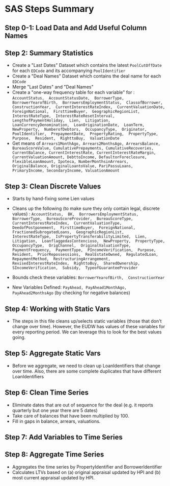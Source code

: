 # SAS Steps Summary

## Step 0-1: Load Data and Add Useful Column Names

## Step 2: Summary Statistics 
- Create a "Last Dates" Dataset which contains the latest `PoolCutOffDate` for each `EDCode` and its accompanying `PoolIdentifier`
- Create a "Deal Names" Dataset which contains the deal name for each `EDCode`
- Merge "Last Dates" and "Deal Names"
- Create a "one-way frequency table for each variable" for : `AccountStatus, 
AccountStatusDate, 
BorrowerType, 
BorrowerYearofBirth, 
BorrowersEmploymentStatus, 
ClassofBorrower, 
ConstructionYear, 
CurrentInterestRateIndex, 
CurrentValuationDate, 
ForeignNational, 
FirsttimeBuyer, 
GeographicRegionList, 
InterestRateType, 
InterestRateResetInterval, 
LengthofPaymentHoliday, 
Lien, 
Litigation, 
LoanCurrencyDenomination, 
LoanOriginationDate, 
LoanTerm, 
NewProperty, 
NumberofDebtors, 
OccupancyType, 
Originator, 
PoolIdentifier, 
PrepaymentDate, 
PropertyRating, 
PropertyType, 
Purpose, 
Resident, 
RighttoBuy, 
ValuationDate`
- Get means of `Arrears1MonthAgo,
Arrears2MonthsAgo,
ArrearsBalance,
BureauScoreValue,
CumulativePrepayments,
CumulativeRecoveries,
CurrentBalance,
CurrentInterestRate,
CurrentInterestRateMargin,
CurrentValuationAmount,
DebttoIncome,
DefaultorForeclosure,
FlexibleLoanAmount,
Ipoteca,
NumberMonthsinArrears,
OriginalBalance,
OriginalLoantoValue,
PariPassuLoans,
PrimaryIncome,
SecondaryIncome,
ValuationAmount`


## Step 3: Clean Discrete Values
- Starts by hand-fixing some Lien values
- Cleans up the following (to make sure they only contain legal, discrete values) : `AccountStatus, 
        BK, 
        BorrowersEmploymentStatus, 
        BorrowerType, 
        BureauScoreProvider, 
        BureauScoreType, 
        CurrentInterestRateIndex, 
        CurrentValuationType, 
        DeedofPostponement, 
        FirsttimeBuyer, 
        ForeignNational, 
        FractionedSubrogatedLoans, 
        GeographicRegionList, 
        InterestRateType, 
        IsPropertyTransferabilityLimited, 
        Lien, 
        Litigation, 
        LoanflaggedasContencioso, 
        NewProperty, 
        PropertyType, 
        OccupancyType, 
        OrigChannel, 
        OriginalValuationType, 
        PaymentFrequency, 
        PaymentType, 
        PIncomeVerification, 
        Purpose, 
        Resident, 
        PriorRepossessions, 
        RealEstateOwned, 
        RegulatedLoan, 
        RepaymentMethod, 
        RestructuringArrangement, 
        RevisedInterestRateIndex, 
        RighttoBuy, 
        SharedOwnership, 
        SIncomeVerification, 
        Subsidy, 
        TypeofGuaranteeProvider`

- Bounds check these variables:
        `BorrowerYearofBirth, 
        ConstructionYear`

- New Variables Defined: `PayAhead,
        PayAhead1MonthAgo,
        PayAhead2MonthsAgo` (by checking for negative balances)

## Step 4: Working with Static Vars
- The steps in this file cleans up/selects static variables (those that don't change over time).
However, the EUDW has values of these variables for every reporting period.  We can leverage this to look
for the best values going. 

## Step 5: Aggregate Static Vars
- Before we aggregate, we need to clean up LoanIdentifiers that change over time. Also, there are some complete duplicates that have different LoanIdentifiers

## Step 6: Clean Time Series
- Eliminate dates that are out of sequence for the deal (e.g. it reports quarterly but one year there are 5 dates)
- Take care of balances that have been multiplied by 100.
- Fill in gaps in balance, arrears, valuations.

## Step 7: Add Variables to Time Series

## Step 8: Aggregate Time Series
- Aggregates the time series by PropertyIdentifier and BorrowerIdentifier
- Calculates LTVs based on (a) original appraisal updated by HPI and (b) most current appraisal updated by HPI.
